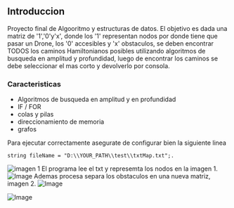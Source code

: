 ## Introduccion
Proyecto final de Algooritmo y estructuras de datos. El objetivo es dada una matriz de '1','0'y'x', donde los '1' representan nodos por donde 
tiene que pasar un Drone, los '0' accesibles y 'x' obstaculos, se deben encontrar TODOS los caminos Hamiltonianos posibles utilizando algoritmos de busqueda en amplitud y profundidad, luego de encontrar los caminos se debe seleccionar el mas corto y devolverlo por consola.

### Caracteristicas
- Algoritmos de busqueda en amplitud y en profundidad
- IF / FOR  
- colas y pilas
- direccionamiento de memoria
- grafos

Para ejecutar correctamente asegurate de configurar bien la siguiente linea 
```
string fileName = "D:\\YOUR_PATH\\test\\txtMap.txt";.
```
![imagen 1](\assents\imagen1.png)
El programa lee el txt y represemta los nodos en la imagen 1.
![Image](\assents\imagen1.png)
Ademas procesa separa los obstaculos en una nueva matriz, imagen 2. 
![Image](\assents\imagen1.png)

![Image](\assents\imagen1.png)
